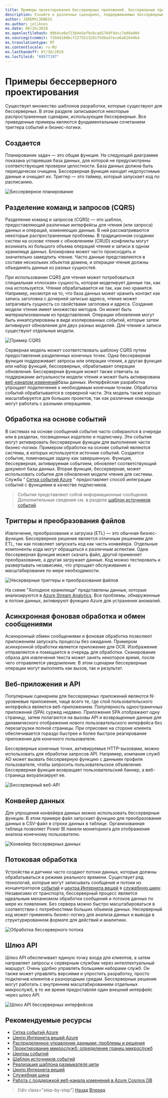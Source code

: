 ```yaml
---
title: Примеры проектирования бессерверных приложений. бессерверные приложения
description: Узнайте о различных сценариях, поддерживаемых бессерверными архитектурами, от планирования и обработки событий до триггеров файлов и потокового процесса.
author: JEREMYLIKNESS
ms.author: jeliknes
ms.date: 06/26/2018
ms.openlocfilehash: 096dce6ef23bde5ef9c6ca65769f4dcc7e08a904
ms.sourcegitcommit: f20dd18dbcf2275513281f5d9ad7ece6a62644b4
ms.translationtype: MT
ms.contentlocale: ru-RU
ms.lasthandoff: 07/30/2019
ms.locfileid: "69577197"
---
```

# <a name="serverless-design-examples"></a>Примеры бессерверного проектирования

Существует множество шаблонов разработки, которые существуют для бессерверных. В этом разделе записываются некоторые распространенные сценарии, использующие бессерверные. Все приведенные примеры являются фундаментальным сочетанием триггера событий и бизнес-логики.

## <a name="scheduling"></a>Создается

Планирование задач — это общая функция. На следующей диаграмме показана устаревшая база данных, для которой не предусмотрены соответствующие проверки целостности. База данных должна быть периодически очищена. Бессерверная функция находит недопустимые данные и очищает их. Триггер — это таймер, который запускает код по расписанию.

![Бессерверное планирование](./media/serverless-scheduling.png)

## <a name="command-and-query-responsibility-segregation-cqrs"></a>Разделение команд и запросов (CQRS)

Разделение команд и запросов (CQRS) — это шаблон, предоставляющий различные интерфейсы для чтения (или запроса) данных и операций, изменяющих данные. В ней рассматриваются некоторые распространенные проблемы. В традиционном создании систем на основе чтения с обновлением (CRUD) конфликты могут возникать из большого объема операций чтения и записи в одном хранилище данных. Блокировка может часто происходить и значительно замедлить чтение. Часто данные представляются в составе нескольких объектов домена, и операции чтения должны объединять данные из разных сущностей.

При использовании CQRS для чтения может потребоваться специальная «плоская» сущность, которая моделирует данные так, как она используется. Чтение обрабатывается не так, как оно хранится. Например, несмотря на то, что база данных может хранить контакт как запись заголовка с дочерней записью адреса, чтение может затрагивать сущность со свойствами заголовка и адреса. Создание модели чтения имеет множество методов. Он может быть материализованным из представлений. Операции обновления могут быть инкапсулированы в виде изолированных событий, которые затем активируют обновления для двух разных моделей. Для чтения и записи существуют отдельные модели.

![Пример CQRS](./media/cqrs-example.png)

Серверная модель может соответствовать шаблону CQRS путем предоставления разделенных конечных точек. Одна бессерверная функция поддерживает запросы или операции чтения, а другая функция или набор функций, бессерверных, обрабатывает операции обновления. Бессерверная функция может также отвечать за поддержание актуальности модели чтения и может быть активирована [веб-каналом изменений](https://docs.microsoft.com/azure/cosmos-db/change-feed)базы данных. Интерфейсная разработка упрощает подключение к необходимым конечным точкам. Обработка событий обрабатывается в серверной части. Эта модель также хорошо масштабируется для больших проектов, так как различные команды могут работать с разными операциями.

## <a name="event-based-processing"></a>Обработка на основе событий

В системах на основе сообщений события часто собираются в очереди или в разделах, посвященных издателю и подписчику. Эти события могут активировать бессерверные функции для выполнения части бизнес-логики. Примером обработки на основе событий являются системы, в которых используется источник событий. Создается событие, помечающая задачу как завершенную. Функция, бессерверная, активируемая событием, обновляет соответствующий документ базы данных. Вторая функция, бессерверная, может использовать событие для обновления модели чтения для системы. Служба " [Сетка событий Azure](https://docs.microsoft.com/azure/event-grid/overview) " предоставляет способ интеграции событий с функциями в качестве подписчиков.

> События представляют собой информационные сообщения. Дополнительные сведения см. в разделе [шаблон источников событий](https://docs.microsoft.com/azure/architecture/patterns/event-sourcing).

## <a name="file-triggers-and-transformations"></a>Триггеры и преобразования файлов

Извлечение, преобразование и загрузка (ETL) — это обычная бизнес-функция. Бессерверное решение является отличным решением для ETL, так как позволяет запускать код как часть конвейера. Отдельные компоненты кода могут обращаться к различным аспектам. Одна бессерверная функция может скачать файл, другой применяет преобразование, а другая загружает данные. Код можно тестировать и развертывать независимо, что упрощает обслуживание и масштабирование по мере необходимости.

![Несерверные триггеры и преобразования файлов](./media/serverless-file-triggers.png)

На схеме "Холодное хранилище" представлены данные, которые анализируются в [Azure Stream Analytics](https://docs.microsoft.com/azure/stream-analytics). Все проблемы, обнаруженные в потоке данных, активируют функцию Azure для устранения аномалий.

## <a name="asynchronous-background-processing-and-messaging"></a>Асинхронная фоновая обработка и обмен сообщениями

Асинхронный обмен сообщениями и фоновая обработка позволяют приложениям запускать процессы без ожидания. Примером асинхронной обработки является приложение для OCR. Изображение отправляется и помещается в очередь для обработки. Сканирование образа для извлечения текста может занять некоторое время, после чего отправляется уведомление. В этом сценарии бессерверные операции могут выполнять как вызов, так и результат.

## <a name="web-apps-and-apis"></a>Веб-приложения и API

Популярным сценарием для бессерверных приложений являются N-уровневые приложения, чаще всего те, где слой пользовательского интерфейса является веб-приложением. Популярность одностраничных приложений (SPA) суржед недавно. Приложения SPA отображают одну страницу, затем полагаются на вызовы API и возвращенные данные для динамического отображения нового пользовательского интерфейса без перезагрузки полной страницы. При отрисовке на стороне клиента обеспечивается гораздо быстрее и более быстрое реагирование приложения для конечного пользователя.

Бессерверные конечные точки, активируемые HTTP-вызовами, можно использовать для обработки запросов API. Например, компания служб AD может вызвать бессерверную функцию с данными профиля пользователя, чтобы запросить пользовательское объявление. Бессерверная функция возвращает пользовательский баннер, а веб-страница визуализирует ее.

![Бессерверный веб-API](./media/serverless-web-api.png)

## <a name="data-pipeline"></a>Конвейер данных

Для упрощения конвейера данных можно использовать бессерверные функции. В этом примере файл запускает функцию для преобразования данных в CSV-файл в строки данных в таблице. Организованная таблица позволяет Power BI панели мониторинга для отображения анализа конечному пользователю.

![Конвейер бессерверных данных](./media/serverless-data-pipeline.png)

## <a name="stream-processing"></a>Потоковая обработка

Устройства и датчики часто создают потоки данных, которые должны обрабатываться в режиме реального времени. Существует ряд технологий, которые могут записывать сообщения и потоки из концентраторов [событий](https://docs.microsoft.com/azure/event-hubs/event-hubs-what-is-event-hubs) и [центра Интернета вещей](https://docs.microsoft.com/azure/iot-hub) в [служебную шину](https://docs.microsoft.com/azure/service-bus). Независимо от транспорта, бессерверный процесс является идеальным механизмом обработки сообщений и потоков данных по мере их появления. Без сервера можно быстро масштабироваться в соответствии с потребностями больших объемов данных. Несерверный код может применять бизнес-логику для анализа данных и вывода в структурированном формате для действий и аналитики.

![Обработка бессерверного потока](./media/serverless-stream-processing.png)

## <a name="api-gateway"></a>Шлюз API

Шлюз API обеспечивает единую точку входа для клиентов, а затем направляет запросы к серверным службам через интеллектуальный маршрут. Очень удобно управлять большими наборами служб. Он также может управлять версиями и упростить разработку, просто подключив клиентов к разнородным средам. Бессерверные решения могут работать с внутренним масштабированием отдельных микрослужб, в то же время предоставляя один внешний интерфейс через шлюз API.

![Шлюз API бессерверных интерфейсов](./media/serverless-api-gateway.png)

## <a name="recommended-resources"></a>Рекомендуемые ресурсы

* [Сетка событий Azure](https://docs.microsoft.com/azure/event-grid/overview)
* [Центр Интернета вещей Azure](https://docs.microsoft.com/azure/iot-hub)
* [Распределенное управление данными: проблемы и решения](../microservices/architect-microservice-container-applications/distributed-data-management.md)
* [Проектирование микрослужб: определение границ микрослужб](https://docs.microsoft.com/azure/architecture/microservices/microservice-boundaries)
* [Центры событий](https://docs.microsoft.com/azure/event-hubs/event-hubs-what-is-event-hubs)
* [Шаблон источников событий](https://docs.microsoft.com/azure/architecture/patterns/event-sourcing)
* [Реализация шаблона размыкателя цепи](../microservices/implement-resilient-applications/implement-circuit-breaker-pattern.md)
* [Центр Интернета вещей](https://docs.microsoft.com/azure/iot-hub)
* [Служебная шина](https://docs.microsoft.com/azure/service-bus)
* [Работа с поддержкой веб-канала изменений в Azure Cosmos DB](https://docs.microsoft.com/azure/cosmos-db/change-feed)

>[!div class="step-by-step"]
>[Назад](serverless-architecture-considerations.md)
>[Вперед](azure-serverless-platform.md)
